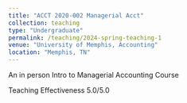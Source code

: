 ```yaml
---
title: "ACCT 2020-002 Managerial Acct"
collection: teaching
type: "Undergraduate"
permalink: /teaching/2024-spring-teaching-1
venue: "University of Memphis, Accounting"
location: "Memphis, TN"
---
```


An in person Intro to Managerial Accounting Course

Teaching Effectiveness 
5.0/5.0
